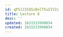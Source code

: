 ```yaml
---
id: qPS1JISQSiBolT5uIIV2i
title: Lecture 8
desc: ''
updated: 1631533990854
created: 1631533990854
---
```




